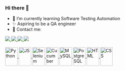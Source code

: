 ### Hi there 👋

- 🌱 I’m currently learning Software Testing Automation
- ✨ Aspiring to be a QA engineer
- 📧 Contact me:
 
<div>
  <a href="https://www.linkedin.com/in/luiza-sirianni/" target="_blank"><img src="https://img.shields.io/badge/LinkedIn-0077B5?style=for-the-badge&logo=linkedin&logoColor=white" target="_blank">
  <a href="mailto:lu.sirianni@gmail.com" target="_blank"><img src="https://img.shields.io/badge/Gmail-D14836?style=for-the-badge&logo=gmail&logoColor=white"_blank">
  <a href="https://www.instagram.com/luizasirianni/" target="_blank"><img src="https://img.shields.io/badge/Instagram-E4405F?style=for-the-badge&logo=instagram&logoColor=white" target="_blank">
  <a href="https://twitter.com/luizasirianni" target="_blank"><img src="https://img.shields.io/badge/Twitter-1DA1F2?style=for-the-badge&logo=twitter&logoColor=white"_blank">
  
  
</div>

<div style="display: inline_block"><br>
  <img align="center" alt="Python" height="60" width="40" src="https://cdn.jsdelivr.net/gh/devicons/devicon/icons/python/python-original-wordmark.svg">
  <img align="center" alt="JS" height="60" width="40" src="https://cdn.jsdelivr.net/gh/devicons/devicon/icons/javascript/javascript-original.svg">
  <img align="center" alt="Selenium" height="60" width="40" src="https://cdn.jsdelivr.net/gh/devicons/devicon/icons/selenium/selenium-original.svg">
  <img align="center" alt="Cucumber" height="60" width="40" src="https://cdn.jsdelivr.net/gh/devicons/devicon/icons/cucumber/cucumber-plain.svg">
  <img align="center" alt="MySQL" height="60" width="40" src="https://cdn.jsdelivr.net/gh/devicons/devicon/icons/mysql/mysql-original.svg">
  <img align="center" alt="PostgreSQL" height="60" width="40" src="https://cdn.jsdelivr.net/gh/devicons/devicon/icons/postgresql/postgresql-original-wordmark.svg">
  <img align="center" alt="HTML" height="60" width="40" src="https://cdn.jsdelivr.net/gh/devicons/devicon/icons/html5/html5-original-wordmark.svg">
  <img align="center" alt="CSS" height="60" width="40" src="https://cdn.jsdelivr.net/gh/devicons/devicon/icons/css3/css3-original-wordmark.svg">
</div>  



<!--


- 👯 I’m looking to collaborate on ...
- 🤔 I’m looking for help with ...
- 💬 Ask me about ...
- 📫 How to reach me: ...
- 😄 Pronouns: ...
- ⚡ Fun fact: ...
-->
